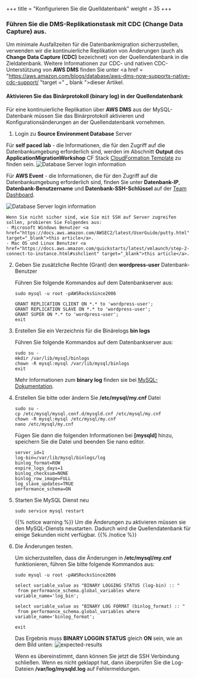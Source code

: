 +++
title = "Konfigurieren Sie die Quelldatenbank"
weight = 35
+++

### Führen Sie die DMS-Replikationstask mit CDC (Change Data Capture) aus.

Um minimale Ausfallzeiten für die Datenbankmigration sicherzustellen, 
verwenden wir die kontinuierliche Replikation von Änderungen (auch als **Change Data Capture (CDC)** bezeichnet) 
von der Quellendatenbank in die Zieldatenbank. 
Weitere Informationen zur CDC- und nativen CDC-Unterstützung von **AWS DMS** 
finden Sie unter <a href = "https://aws.amazon.com/blogs/database/aws-dms-now-supports-native-cdc-support/ "target =" _ blank ">dieser Artikel</a>.

#### Aktivieren Sie das Binärprotokoll (binary log) in der Quellendatenbank

Für eine kontinuierliche Replikation über **AWS DMS** aus der MySQL-Datenbank 
müssen Sie das Binärprotokoll aktivieren und Konfigurationsänderungen 
an der Quellendatenbank vornehmen.

1. Login zu **Source Environment Database** Server

Für **self paced lab** - die Informationen, die für den Zugriff auf die Datenbankumgebung 
erforderlich sind, werden im Abschnitt **Output** des **ApplicationMigrationWorkshop** CF Stack 
<a href="https://us-west-2.console.aws.amazon.com/cloudformation/home?region=us-west-2#/" target="_blank">CloudFormation Template</a> zu finden sein.
    ![Database Server login information](/db-mig/db-server-ssh-self-paced.png)    

Für **AWS Event** - die Informationen, die für den Zugriff auf die Datenbankumgebung erforderlich sind, 
finden Sie unter **Datenbank-IP**, **Datenbank-Benutzername** und **Datenbank-SSH-Schlüssel** 
auf der <a href="https://dashboard.eventengine.run/dashboard" target="_blank">Team Dashboard</a>.

   ![Database Server login information](/db-mig/db-server-ssh-event.png)

    Wenn Sie nicht sicher sind, wie Sie mit SSH auf Server zugreifen sollen, probieren Sie Folgendes aus:
    - Microsoft Windows Benutzer <a href="https://docs.aws.amazon.com/AWSEC2/latest/UserGuide/putty.html" target="_blank">this article</a>.  
    - Mac OS und Linux Benutzer <a href="https://docs.aws.amazon.com/quickstarts/latest/vmlaunch/step-2-connect-to-instance.html#sshclient" target="_blank">this article</a>.

2. Geben Sie zusätzliche Rechte (Grant) den **wordpress-user** Datenbank-Benutzer

    Führen Sie folgende Kommandos auf dem Datenbankserver aus:

    ```
    sudo mysql -u root -pAWSRocksSince2006

    GRANT REPLICATION CLIENT ON *.* to 'wordpress-user';
    GRANT REPLICATION SLAVE ON *.* to 'wordpress-user';
    GRANT SUPER ON *.* to 'wordpress-user';
    exit
    ```

3. Erstellen Sie ein Verzeichnis für die Binärelogs **bin logs** 

    Führen Sie folgende Kommandos auf dem Datenbankserver aus:

    ```
    sudo su - 
    mkdir /var/lib/mysql/binlogs
    chown -R mysql:mysql /var/lib/mysql/binlogs
    exit
    ```

    Mehr Informationen zum **binary log** finden sie bei <a href="https://dev.mysql.com/doc/refman/8.0/en/binary-log.html" target="_blank">MySQL-Dokumentation</a>.

4. Erstellen Sie bitte oder ändern Sie **/etc/mysql/my.cnf** Datei

    ```
    sudo su -
    cp /etc/mysql/mysql.conf.d/mysqld.cnf /etc/mysql/my.cnf
    chown -R mysql:mysql /etc/mysql/my.cnf
    nano /etc/mysql/my.cnf
    ```

    Fügen Sie dann die folgenden Informationen bei **[mysqld]** hinzu, 
    speichern Sie die Datei und beenden Sie nano editor.

    ```
    server_id=1
    log-bin=/var/lib/mysql/binlogs/log
    binlog_format=ROW
    expire_logs_days=1
    binlog_checksum=NONE
    binlog_row_image=FULL
    log_slave_updates=TRUE
    performance_schema=ON
    ```

5. Starten Sie MySQL Dienst neu

    ```
    sudo service mysql restart
    ```

    {{% notice warning %}}
Um die Änderungen zu aktivieren müssen sie den MySQL-Diensts neustarten.
Dadurch wird die Quellendatenbank für einige Sekunden nicht verfügbar.
{{% /notice %}}    

1. Die Änderungen testen.

    Um sicherzustellen, dass die Änderungen in **/etc/mysql/my.cnf** funktionieren, 
    führen Sie bitte folgende Kommandos aus:

    ```
    sudo mysql -u root -pAWSRocksSince2006

    select variable_value as "BINARY LOGGING STATUS (log-bin) :: "
     from performance_schema.global_variables where variable_name='log_bin';

    select variable_value as "BINARY LOG FORMAT (binlog_format) :: "
     from performance_schema.global_variables where variable_name='binlog_format';

    exit
    ```

    Das Ergebnis muss **BINARY LOGGIN STATUS** gleich **ON** sein, wie an dem Bild unten:
    ![expected-results](/db-mig/bin-log-verificaion.png)

    Wenn es übereinstimmt, dann können Sie jetzt die SSH Verbindung schließen. 
    Wenn es nicht geklappt hat, dann überprüfen Sie die Log-Dateien **/var/log/mysqld.log** auf Fehlermeldungen.